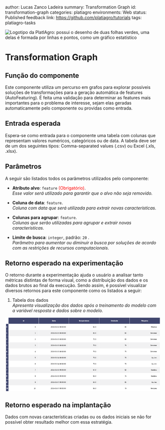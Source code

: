 author: Lucas Zanco Ladeira
summary: Transformation Graph
id: transformation-graph
categories: platiagro
environments: Web
status: Published
feedback link: https://github.com/platiagro/tutorials
tags: platiagro-tasks


![Logotipo da PlatIAgro: possui o desenho de duas folhas verdes, uma delas é formada por linhas e pontos, como um gráfico estatístico](img/logo.png)


# Transformation Graph

## Função do componente

Este componente utiliza um percurso em grafos para explorar possíveis soluções de transformações para a geração automática de features (AutoFeaturing). É feita uma validação para determinar as features mais importantes para o problema de interesse, sejam elas geradas automaticamente pelo componente ou providas como entrada.


## Entrada esperada

Espera-se como entrada para o componente uma tabela com colunas que representam valores numéricos, categóricos ou de data. A tabela deve ser de um dos seguintes tipos: Comma-separated values (.csv) ou Excel (.xls, .xlsx).


## Parâmetros

A seguir são listados todos os parâmetros utilizados pelo componente:

- **Atributo alvo**: `feature` <span style="color:red">(Obrigatório)</span>.<br>
<em>Esse valor será utilizado para garantir que o alvo não seja removido.</em>


- **Coluna de data**: `feature`.<br>
<em>Coluna com data que será utilizada para extrair novas características.</em>


- **Colunas para agrupar**: `feature`.<br>
<em>Colunas que serão utilizadas para agrupar e extrair novas características.</em>


- **Limite de busca**: `integer`, padrão: `20` .<br>
<em>Parâmetro para aumentar ou diminuir a busca por soluções de acordo com as restrições de recursos computacionais.</em>


## Retorno esperado na experimentação

O retorno durante a experimentação ajuda o usuário a analisar tanto métricas distintas de forma visual, como a distribuição dos dados e os dados brutos ao final da execução. Sendo assim, é possível visualizar diversos retornos para este componente como os listados a seguir:

1. Tabela dos dados<br> <em>Apresenta visualização dos dados após o treinamento do modelo com a variável resposta e dados sobre o modelo.</em>
<img src="img/table.png" width="800">


## Retorno esperado na implantação

Dados com novas características criadas ou os dados iniciais se não for possível obter resultado melhor com essa estratégia.
